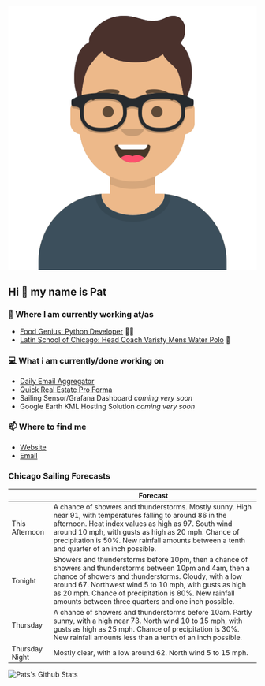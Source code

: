 [![Social banner for p-j-falconer](https://raw.githubusercontent.com/P-J-FALCONER/P-J-FALCONER/master/assets/avataaars.svg)](https://patfalconer.com/)
## Hi :wave: my name is Pat

### 💼 Where I am currently working at/as
- [Food Genius: Python Developer](https://getfoodgenius.com/) 🍔🐍
- [Latin School of Chicago: Head Coach Varisty Mens Water Polo](https://www.latinschool.org/) 🤽


### 💻 What i am currently/done working on
 - [Daily Email Aggregator](https://github.com/P-J-FALCONER/dott_daily_mail)
 - [Quick Real Estate Pro Forma](https://github.com/P-J-FALCONER/henry)
 - Sailing Sensor/Grafana Dashboard *coming very soon*
 - Google Earth KML Hosting Solution *coming very soon*

### 📫 Where to find me
 - [Website](https://patfalconer.com/)
 - [Email](mailto:patrick.j.falconer@gmail.com)


### Chicago Sailing Forecasts
|   | Forecast  |
|---|---|
| This Afternoon | A chance of showers and thunderstorms. Mostly sunny. High near 91, with temperatures falling to around 86 in the afternoon. Heat index values as high as 97. South wind around 10 mph, with gusts as high as 20 mph. Chance of precipitation is 50%. New rainfall amounts between a tenth and quarter of an inch possible. |
| Tonight | Showers and thunderstorms before 10pm, then a chance of showers and thunderstorms between 10pm and 4am, then a chance of showers and thunderstorms. Cloudy, with a low around 67. Northwest wind 5 to 10 mph, with gusts as high as 20 mph. Chance of precipitation is 80%. New rainfall amounts between three quarters and one inch possible. |
| Thursday | A chance of showers and thunderstorms before 10am. Partly sunny, with a high near 73. North wind 10 to 15 mph, with gusts as high as 25 mph. Chance of precipitation is 30%. New rainfall amounts less than a tenth of an inch possible. |
| Thursday Night | Mostly clear, with a low around 62. North wind 5 to 15 mph. |

![Pats's Github Stats](https://github-readme-stats.vercel.app/api?username=p-j-falconer&show_icons=true&theme=radical)
